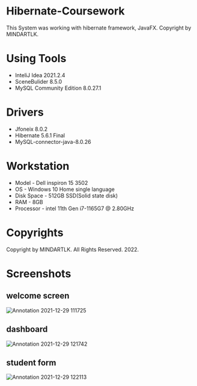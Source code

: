 # Hibernate-Coursework

This System was working with hibernate framework, JavaFX. Copyright by MINDARTLK.

# Using Tools
- InteliJ Idea 2021.2.4
- SceneBulider 8.5.0
- MySQL Community Edition 8.0.27.1

# Drivers
- Jfoneix 8.0.2
- Hibernate 5.6.1 Final
- MySQL-connector-java-8.0.26

# Workstation
- Model - Dell inspiron 15 3502
- OS - Windows 10 Home single language
- Disk Space - 512GB SSD(Solid state disk)
- RAM - 8GB
- Processor - intel 11th Gen i7-1165G7 @ 2.80GHz

# Copyrights
Copyright by MINDARTLK. All Rights Reserved. 2022.

# Screenshots

## welcome screen
![Annotation 2021-12-29 111725](https://user-images.githubusercontent.com/90706926/147633627-67d9b498-280e-4916-a1b8-3555a88b6125.png)

## dashboard
![Annotation 2021-12-29 121742](https://user-images.githubusercontent.com/90706926/147634872-8014e31a-9455-48da-acb6-36c5c307fbe9.png)

## student form
![Annotation 2021-12-29 122113](https://user-images.githubusercontent.com/90706926/147635093-1d1a696d-052f-4686-8611-df08156c0337.png)
